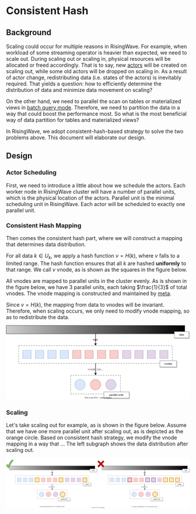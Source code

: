# Consistent Hash

## Background

Scaling could occur for multiple reasons in RisingWave. For example, when workload of some streaming operator is heavier than expected, we need to scale out. During scaling out or scaling in, physical resources will be allocated or freed accordingly. That is to say, new [actors](./streaming-overview.md#actors) will be created on scaling out, while some old actors will be dropped on scaling in. As a result of actor change, redistributing data (i.e. states of the actors) is inevitably required. That yields a question: how to efficiently determine the distribution of data and minimize data movement on scaling?

On the other hand, we need to parallel the scan on tables or materialized views in [batch query mode](./architecture-design.md#batch-query-mode). Therefore, we need to partition the data in a way that could boost the performance most. So what is the most beneficial way of data partition for tables and materialized views?

In RisingWave, we adopt consistent-hash-based strategy to solve the two problems above. This document will elaborate our design.

## Design

### Actor Scheduling

First, we need to introduce a little about how we schedule the actors. Each worker node in RisingWave cluster will have a number of parallel units, which is the physical location of the actors. Parallel unit is the minimal scheduling unit in RisingWave. Each actor will be scheduled to exactly one parallel unit.

### Consistent Hash Mapping

Then comes the consistent hash part, where we will construct a mapping that determines data distribution.

For all data $k \in U_k$, we apply a hash function $v = H(k)$, where $v$ falls to a limited range. The hash function ensures that all $k$ are hashed **uniformly** to that range. We call $v$ vnode, as is shown as the squares in the figure below.

All vnodes are mapped to parallel units in the cluster evenly. As is shown in the figure below, we have 3 parallel units, each taking $\frac{1}{3}$ of total vnodes. The vnode mapping is constructed and maintained by [meta](./architecture-design.md#architecture).

<!-- Now we have vnodes corresponding to disjoint sets of keys, which naturally forms a data partition pattern. That is to say, one vnode could be viewed as a minimal data partition unit, and we could aggregate several vnodes together to get a larger data partition. -->

<!-- In order to determine the distribution of data, we need to devise a way to physically aggregate the data. So we have parallel unit to represent the physical location of data, as is shown as the circles in the figure below. A parallel unit is also the minimal scheduling unit. That is to say, one actor could be scheduled to exactly one parallel unit, and all data (i.e. states) of the actor will. -->

Since $v = H(k)$, the mapping from data to vnodes will be invariant. Therefore, when scaling occurs, we only need to modify vnode mapping, so as to redistribute the data.

![initial data distribution](./images/consistent-hash/initial-data-distribution.svg)

### Scaling

Let's take scaling out for example, as is shown in the figure below. Assume that we have one more parallel unit after scaling out, as is depicted as the orange circle. Based on consistent hash strategy, we modify the vnode mapping in a way that ... The left subgraph shows the data distribution after scaling out.

![data redistribution after scaling](./images/consistent-hash/data-redistribution.svg)
<!-- 
### Data Movement

#### Actor

#### Block Cache -->
